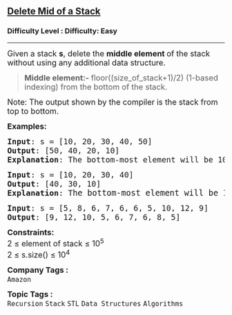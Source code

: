 <h2><a href="https://www.geeksforgeeks.org/problems/delete-middle-element-of-a-stack/1&selectedLang=python3">Delete Mid of a Stack</a></h2><h3>Difficulty Level : Difficulty: Easy</h3><hr><div class="problems_problem_content__Xm_eO"><p><span style="font-size: 18px;">Given a stack <strong>s</strong>, delete the <strong>middle element </strong>of the stack without using any additional data structure.</span></p>
<blockquote>
<p><span style="font-size: 18px;"><strong>Middle element:- </strong>floor((size_of_stack+1)/2) (1-based indexing) from the bottom of the stack.</span></p>
</blockquote>
<p><span style="font-size: 18px;">Note</span><span style="font-size: 18px;">: The output shown by the compiler is the stack from top to bottom.</span></p>
<p><strong><span style="font-size: 18px;">Examples:</span></strong></p>
<pre><span style="font-size: 18px;"><strong>Input</strong>: s = [10, 20, 30, 40, 50]
<strong>Output</strong>: [50, 40, 20, 10]
<strong>Explanation</strong>: The bottom-most element will be 10 and the top-most element will be 50. Middle element will be element at index 3 from bottom, which is 30. Deleting 30, stack will look like {10 20 40 50}.</span>
</pre>
<pre><span style="font-size: 18px;"><strong>Input</strong>: s = [10, 20, 30, 40]
<strong>Output</strong>: [40, 30, 10]
<strong>Explanation</strong>: T</span><span style="font-size: 14pt;">he bottom-most element will be 10 and the top-most element will be 40. Middle element will be element at index 2 from bottom, which is 20. Deleting 20, stack will look like {10 30 40}.<br></span></pre>
<pre><span style="font-size: 18px;"><strong>Input</strong>: s = [5, 8, 6, 7, 6, 6, 5, 10, 12, 9]
<strong>Output</strong>: [9, 12, 10, 5, 6, 7, 6, 8, 5]</span></pre>
<p><span style="font-size: 18px;"><strong>Constraints:</strong><br>2 ≤ element of stack ≤ 10<sup>5<br></sup>2 ≤ s.size() ≤ 10<sup>4</sup></span></p></div><p><span style=font-size:18px><strong>Company Tags : </strong><br><code>Amazon</code>&nbsp;<br><p><span style=font-size:18px><strong>Topic Tags : </strong><br><code>Recursion</code>&nbsp;<code>Stack</code>&nbsp;<code>STL</code>&nbsp;<code>Data Structures</code>&nbsp;<code>Algorithms</code>&nbsp;